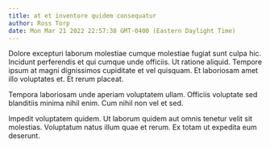 ```yaml
---
title: at et inventore quidem consequatur
author: Ross Torp
date: Mon Mar 21 2022 22:57:38 GMT-0400 (Eastern Daylight Time)
---
```

Dolore excepturi laborum molestiae cumque molestiae fugiat sunt culpa hic. Incidunt perferendis et qui cumque unde officiis. Ut ratione aliquid. Tempore ipsum at magni dignissimos cupiditate et vel quisquam. Et laboriosam amet illo voluptates et. Et rerum placeat.

 Tempora laboriosam unde aperiam voluptatem ullam. Officiis voluptate sed blanditiis minima nihil enim. Cum nihil non vel et sed.

 Impedit voluptatem quidem. Ut laborum quidem aut omnis tenetur velit sit molestias. Voluptatum natus illum quae et rerum. Ex totam ut expedita eum deserunt.